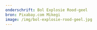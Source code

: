 ```yaml
---
onderschrift: Bol Explosie Rood-geel
bron: Pixabay.com Mikegi
image: /img/bol-explosie-rood-geel.jpg
---
```

